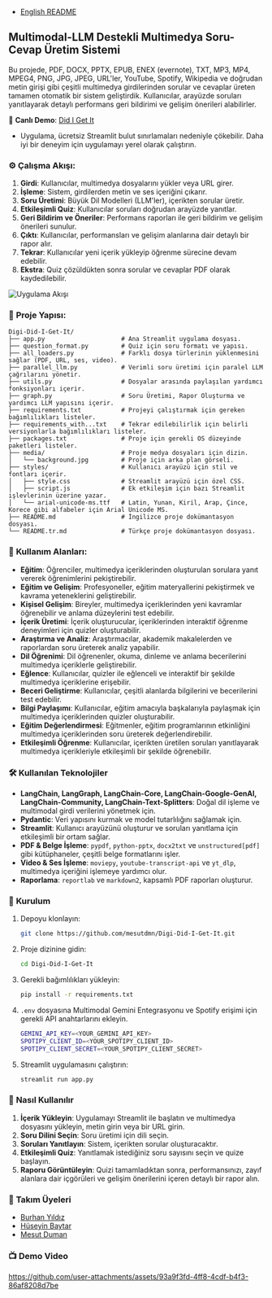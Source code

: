 
* [English README](https://github.com/mesutdmn/Digi-Did-I-Get-It/blob/main/README.md)

## Multimodal-LLM Destekli Multimedya Soru-Cevap Üretim Sistemi

Bu projede, PDF, DOCX, PPTX, EPUB, ENEX (evernote), TXT, MP3, MP4, MPEG4, PNG, JPG, JPEG, URL'ler, YouTube, Spotify, Wikipedia ve doğrudan metin girişi gibi çeşitli multimedya girdilerinden sorular ve cevaplar üreten tamamen otomatik bir sistem geliştirdik. Kullanıcılar, arayüzde soruları yanıtlayarak detaylı performans geri bildirimi ve gelişim önerileri alabilirler.

🚀 **Canlı Demo**: [Did I Get It](https://digi-btk.streamlit.app/)

* Uygulama, ücretsiz Streamlit bulut sınırlamaları nedeniyle çökebilir. Daha iyi bir deneyim için uygulamayı yerel olarak çalıştırın.

### ⚙️ **Çalışma Akışı**:
1. **Girdi**: Kullanıcılar, multimedya dosyalarını yükler veya URL girer.
2. **İşleme**: Sistem, girdilerden metin ve ses içeriğini çıkarır.
3. **Soru Üretimi**: Büyük Dil Modelleri (LLM'ler), içerikten sorular üretir.
4. **Etkileşimli Quiz**: Kullanıcılar soruları doğrudan arayüzde yanıtlar.
5. **Geri Bildirim ve Öneriler**: Performans raporları ile geri bildirim ve gelişim önerileri sunulur.
6. **Çıktı**: Kullanıcılar, performansları ve gelişim alanlarına dair detaylı bir rapor alır.
7. **Tekrar**: Kullanıcılar yeni içerik yükleyip öğrenme sürecine devam edebilir.
8. **Ekstra**: Quiz çözüldükten sonra sorular ve cevaplar PDF olarak kaydedilebilir.

![Uygulama Akışı](https://github.com/user-attachments/assets/34fcf8c0-fab5-4f58-9c5e-5845febaa43f)

### 📂 **Proje Yapısı**:
```
Digi-Did-I-Get-It/
├── app.py                     # Ana Streamlit uygulama dosyası.
├── question_format.py         # Quiz için soru formatı ve yapısı.
├── all_loaders.py             # Farklı dosya türlerinin yüklenmesini sağlar (PDF, URL, ses, video).
├── parallel_llm.py            # Verimli soru üretimi için paralel LLM çağrılarını yönetir.
├── utils.py                   # Dosyalar arasında paylaşılan yardımcı fonksiyonları içerir.
├── graph.py                   # Soru Üretimi, Rapor Oluşturma ve yardımcı LLM yapısını içerir.
├── requirements.txt           # Projeyi çalıştırmak için gereken bağımlılıkları listeler.
├── requirements_with...txt    # Tekrar edilebilirlik için belirli versiyonlarla bağımlılıkları listeler.
├── packages.txt               # Proje için gerekli OS düzeyinde paketleri listeler.
├── media/                     # Proje medya dosyaları için dizin.
│   └── background.jpg         # Proje için arka plan görseli.
├── styles/                    # Kullanıcı arayüzü için stil ve fontları içerir.
│   ├── style.css              # Streamlit arayüzü için özel CSS.
│   ├── script.js              # Ek etkileşim için bazı Streamlit işlevlerinin üzerine yazar.
│   └── arial-unicode-ms.ttf   # Latin, Yunan, Kiril, Arap, Çince, Korece gibi alfabeler için Arial Unicode MS.
├── README.md                  # İngilizce proje dokümantasyon dosyası.
└── README.tr.md               # Türkçe proje dokümantasyon dosyası.

```
### 🎯 **Kullanım Alanları**:
- **Eğitim**: Öğrenciler, multimedya içeriklerinden oluşturulan sorulara yanıt vererek öğrenimlerini pekiştirebilir.
- **Eğitim ve Gelişim**: Profesyoneller, eğitim materyallerini pekiştirmek ve kavrama yeteneklerini geliştirebilir.
- **Kişisel Gelişim**: Bireyler, multimedya içeriklerinden yeni kavramlar öğrenebilir ve anlama düzeylerini test edebilir.
- **İçerik Üretimi**: İçerik oluşturucular, içeriklerinden interaktif öğrenme deneyimleri için quizler oluşturabilir.
- **Araştırma ve Analiz**: Araştırmacılar, akademik makalelerden ve raporlardan soru üreterek analiz yapabilir.
- **Dil Öğrenimi**: Dil öğrenenler, okuma, dinleme ve anlama becerilerini multimedya içeriklerle geliştirebilir.
- **Eğlence**: Kullanıcılar, quizler ile eğlenceli ve interaktif bir şekilde multimedya içeriklerine erişebilir.
- **Beceri Geliştirme**: Kullanıcılar, çeşitli alanlarda bilgilerini ve becerilerini test edebilir.
- **Bilgi Paylaşımı**: Kullanıcılar, eğitim amacıyla başkalarıyla paylaşmak için multimedya içeriklerinden quizler oluşturabilir.
- **Eğitim Değerlendirmesi**: Eğitmenler, eğitim programlarının etkinliğini multimedya içeriklerinden soru üreterek değerlendirebilir.
- **Etkileşimli Öğrenme**: Kullanıcılar, içerikten üretilen soruları yanıtlayarak multimedya içerikleriyle etkileşimli bir şekilde öğrenebilir.

### 🛠️ **Kullanılan Teknolojiler**
- **LangChain, LangGraph, LangChain-Core, LangChain-Google-GenAI, LangChain-Community, LangChain-Text-Splitters**: Doğal dil işleme ve multimodal girdi verilerini yönetmek için.
- **Pydantic**: Veri yapısını kurmak ve model tutarlılığını sağlamak için.
- **Streamlit**: Kullanıcı arayüzünü oluşturur ve soruları yanıtlama için etkileşimli bir ortam sağlar.
- **PDF & Belge İşleme**: `pypdf`, `python-pptx`, `docx2txt` ve `unstructured[pdf]` gibi kütüphaneler, çeşitli belge formatlarını işler.
- **Video & Ses İşleme**: `moviepy`, `youtube-transcript-api` ve `yt_dlp`, multimedya içeriğini işlemeye yardımcı olur.
- **Raporlama**: `reportlab` ve `markdown2`, kapsamlı PDF raporları oluşturur.

### 🚀 **Kurulum**
1. Depoyu klonlayın:
   ```bash
   git clone https://github.com/mesutdmn/Digi-Did-I-Get-It.git
   ```
2. Proje dizinine gidin:
   ```bash
   cd Digi-Did-I-Get-It
   ```
3. Gerekli bağımlılıkları yükleyin:
   ```bash
   pip install -r requirements.txt
   ```
4. `.env` dosyasına Multimodal Gemini Entegrasyonu ve Spotify erişimi için gerekli API anahtarlarını ekleyin.
    ```bash
   GEMINI_API_KEY=<YOUR_GEMINI_API_KEY>
   SPOTIPY_CLIENT_ID=<YOUR_SPOTIPY_CLIENT_ID>
   SPOTIPY_CLIENT_SECRET=<YOUR_SPOTIPY_CLIENT_SECRET>
    ```
5. Streamlit uygulamasını çalıştırın:
    ```bash
    streamlit run app.py
    ```

### 📌 **Nasıl Kullanılır**
1. **İçerik Yükleyin**: Uygulamayı Streamlit ile başlatın ve multimedya dosyasını yükleyin, metin girin veya bir URL girin.
2. **Soru Dilini Seçin**: Soru üretimi için dili seçin.
3. **Soruları Yanıtlayın**: Sistem, içerikten sorular oluşturacaktır.
4. **Etkileşimli Quiz**: Yanıtlamak istediğiniz soru sayısını seçin ve quize başlayın.
5. **Raporu Görüntüleyin**: Quizi tamamladıktan sonra, performansınızı, zayıf alanlara dair içgörüleri ve gelişim önerilerini içeren detaylı bir rapor alın.

### 🌟 **Takım Üyeleri**
- [Burhan Yıldız](https://www.linkedin.com/in/burhanyildiz/)
- [Hüseyin Baytar](https://www.linkedin.com/in/huseyinbaytar/)
- [Mesut Duman](https://www.linkedin.com/in/mesut-duman/)

### 📺 **Demo Video**

https://github.com/user-attachments/assets/93a9f3fd-4ff8-4cdf-b4f3-86af8208d7be